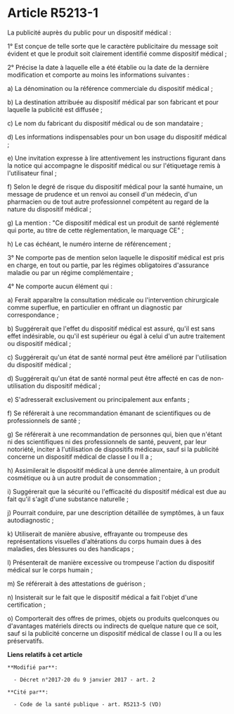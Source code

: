 # Article R5213-1

La publicité auprès du public pour un dispositif médical : 

1° Est conçue de telle sorte que le caractère publicitaire du message soit évident et que le produit soit clairement
identifié comme dispositif médical ;

2° Précise la date à laquelle elle a été établie ou la date de la dernière modification et comporte au moins les informations
suivantes :

a) La dénomination ou la référence commerciale du dispositif médical ;

b) La destination attribuée au dispositif médical par son fabricant et pour laquelle la publicité est diffusée ;

c) Le nom du fabricant du dispositif médical ou de son mandataire ;

d) Les informations indispensables pour un bon usage du dispositif médical ;

e) Une invitation expresse à lire attentivement les instructions figurant dans la notice qui accompagne le dispositif médical
ou sur l'étiquetage remis à l'utilisateur final ;

f) Selon le degré de risque du dispositif médical pour la santé humaine, un message de prudence et un renvoi au conseil d'un
médecin, d'un pharmacien ou de tout autre professionnel compétent au regard de la nature du dispositif médical ;

g) La mention : "Ce dispositif médical est un produit de santé réglementé qui porte, au titre de cette réglementation, le
marquage CE"   ;

h) Le cas échéant, le numéro interne de référencement ;

3° Ne comporte pas de mention selon laquelle le dispositif médical est pris en charge, en tout ou partie, par les régimes
obligatoires d'assurance maladie ou par un régime complémentaire ;

4° Ne comporte aucun élément qui :

a) Ferait apparaître la consultation médicale ou l'intervention chirurgicale comme superflue, en particulier en offrant un
diagnostic par correspondance ;

b) Suggérerait que l'effet du dispositif médical est assuré, qu'il est sans effet indésirable, ou qu'il est supérieur ou égal
à celui d'un autre traitement ou dispositif médical ;

c) Suggérerait qu'un état de santé normal peut être amélioré par l'utilisation du dispositif médical ;

d) Suggérerait qu'un état de santé normal peut être affecté en cas de non-utilisation du dispositif médical ;

e) S'adresserait exclusivement ou principalement aux enfants ;

f) Se référerait à une recommandation émanant de scientifiques ou de professionnels de santé ;

g) Se référerait à une recommandation de personnes qui, bien que n'étant ni des scientifiques ni des professionnels de santé,
peuvent, par leur notoriété, inciter à l'utilisation de dispositifs médicaux, sauf si la publicité concerne un dispositif
médical de classe I ou II a ;

h) Assimilerait le dispositif médical à une denrée alimentaire, à un produit cosmétique ou à un autre produit de
consommation ;

i) Suggérerait que la sécurité ou l'efficacité du dispositif médical est due au fait qu'il s'agit d'une substance naturelle ;

j) Pourrait conduire, par une description détaillée de symptômes, à un faux autodiagnostic ;

k) Utiliserait de manière abusive, effrayante ou trompeuse des représentations visuelles d'altérations du corps humain dues à
des maladies, des blessures ou des handicaps ;

l) Présenterait de manière excessive ou trompeuse l'action du dispositif médical sur le corps humain ;

m) Se référerait à des attestations de guérison ;

n) Insisterait sur le fait que le dispositif médical a fait l'objet d'une certification ;

o) Comporterait des offres de primes, objets ou produits quelconques ou d'avantages matériels directs ou indirects de quelque
nature que ce soit, sauf si la publicité concerne un dispositif médical de classe I ou II a ou les préservatifs.

**Liens relatifs à cet article**

	**Modifié par**:

	  - Décret n°2017-20 du 9 janvier 2017 - art. 2

	**Cité par**:

	  - Code de la santé publique - art. R5213-5 (VD)
